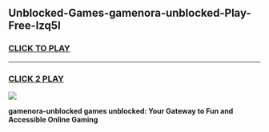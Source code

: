 
## Unblocked-Games-gamenora-unblocked-Play-Free-lzq5l
<h3>
<a href="https://premium76.site?title=gamenora-unblocked&ref=19M">CLICK TO PLAY</a></h3>
<hr>

<h3>
<a href="https://premium76.site?title=gamenora-unblocked&ref=19M">CLICK 2 PLAY</a>
  
</h3>

<a href="https://premium76.site?title=gamenora-unblocked&ref=19M"><img src="https://clearcache.store/games.png"></a>


**gamenora-unblocked games unblocked: Your Gateway to Fun and Accessible Online Gaming**
